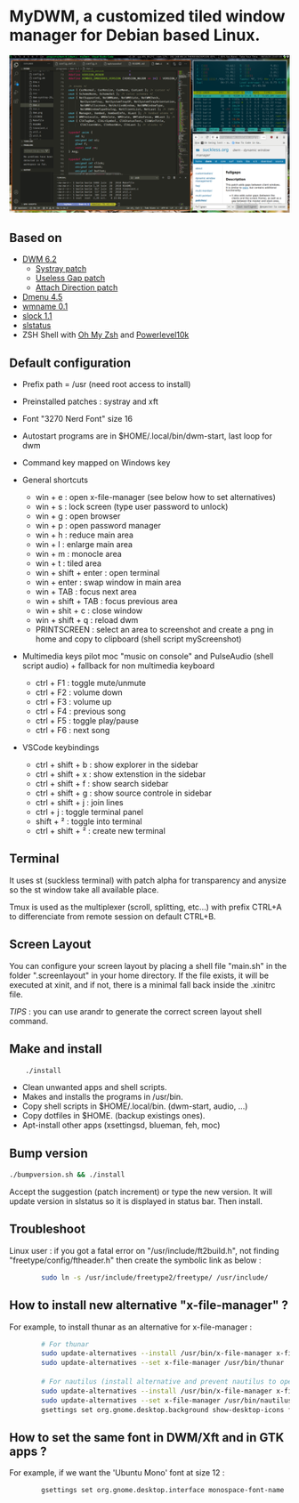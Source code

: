 # MyDWM, a customized tiled window manager for Debian based Linux.

![screenshot](assets/screenshot.png)

## Based on

* [DWM 6.2](http://dwm.suckless.org/)
  * [Systray patch](http://dwm.suckless.org/patches/systray)
  * [Useless Gap patch](https://dwm.suckless.org/patches/uselessgap/)
  * [Attach Direction patch](https://dwm.suckless.org/patches/attachdirection/)
* [Dmenu 4.5](http://tools.suckless.org/dmenu/)
* [wmname 0.1](http://tools.suckless.org/wmname)
* [slock 1.1](http://tools.suckless.org/slock/)
* [slstatus](https://github.com/drkhsh/slstatus)
* ZSH Shell with [Oh My Zsh](https://ohmyz.sh/) and [Powerlevel10k](https://github.com/romkatv/powerlevel10k)

## Default configuration

* Prefix path = /usr (need root access to install)
* Preinstalled patches : systray and xft
* Font "3270 Nerd Font" size 16
* Autostart programs are in $HOME/.local/bin/dwm-start, last loop for dwm
* Command key mapped on Windows key

* General shortcuts
  * win + e : open x-file-manager (see below how to set alternatives) 
  * win + s : lock screen (type user password to unlock)
  * win + g : open browser
  * win + p : open password manager
  * win + h : reduce main area
  * win + l : enlarge main area
  * win + m : monocle area
  * win + t : tiled area
  * win + shift + enter : open terminal
  * win + enter         : swap window in main area
  * win + TAB           : focus next area
  * win + shift + TAB   : focus previous area
  * win + shit + c      : close window
  * win + shift + q     : reload dwm
  * PRINTSCREEN         : select an area to screenshot and create a png in home and copy to clipboard (shell script myScreenshot)

* Multimedia keys pilot moc "music on console" and PulseAudio (shell script audio) + fallback for non multimedia keyboard
  * ctrl + F1 : toggle mute/unmute
  * ctrl + F2 : volume down
  * ctrl + F3 : volume up
  * ctrl + F4 : previous song
  * ctrl + F5 : toggle play/pause
  * ctrl + F6 : next song

* VSCode keybindings
  * ctrl + shift + b : show explorer in the sidebar
  * ctrl + shift + x : show extenstion in the sidebar
  * ctrl + shift + f : show search sidebar
  * ctrl + shift + g : show source controle in sidebar
  * ctrl + shift + j : join lines
  * ctrl + j : toggle terminal panel
  * shift + ² : toggle into terminal
  * ctrl + shift + ² : create new terminal

## Terminal

It uses st (suckless terminal) with patch alpha for transparency and anysize so the st window take all available place. 

Tmux is used as the multiplexer (scroll, splitting, etc...) with prefix CTRL+A to differenciate from remote session on default CTRL+B.

## Screen Layout

You can configure your screen layout by placing a shell file "main.sh" in the folder ".screenlayout" in your home directory.
If the file exists, it will be executed at xinit, and if not, there is a minimal fall back inside the .xinitrc file.

*TIPS* : you can use arandr to generate the correct screen layout shell command.

## Make and install

```sh
    ./install
```

* Clean unwanted apps and shell scripts.
* Makes and installs the programs in /usr/bin.
* Copy shell scripts in $HOME/.local/bin. (dwm-start, audio, ...)
* Copy dotfiles in $HOME. (backup existings ones).
* Apt-install other apps (xsettingsd, blueman, feh, moc)

## Bump version

```sh
./bumpversion.sh && ./install
```

Accept the suggestion (patch increment) or type the new version.
It will update version in slstatus so it is displayed in status bar.
Then install.

## Troubleshoot

Linux user : if you got a fatal error on "/usr/include/ft2build.h", not finding "freetype/config/ftheader.h" then create the symbolic link as below :

```sh
        sudo ln -s /usr/include/freetype2/freetype/ /usr/include/
```

## How to install new alternative "x-file-manager" ?

For example, to install thunar as an alternative for x-file-manager :

```sh
        # For thunar
        sudo update-alternatives --install /usr/bin/x-file-manager x-file-manager /usr/bin/thunar 1000
        sudo update-alternatives --set x-file-manager /usr/bin/thunar
        
        # For nautilus (install alternative and prevent nautilus to open desktop) 
        sudo update-alternatives --install /usr/bin/x-file-manager x-file-manager /usr/bin/nautilus 1000
        sudo update-alternatives --set x-file-manager /usr/bin/nautilus
        gsettings set org.gnome.desktop.background show-desktop-icons false
```

## How to set the same font in DWM/Xft and in GTK apps ?

For example, if we want the 'Ubuntu Mono' font at size 12 :

```sh
        gsettings set org.gnome.desktop.interface monospace-font-name 'Ubuntu Mono 12'
```

